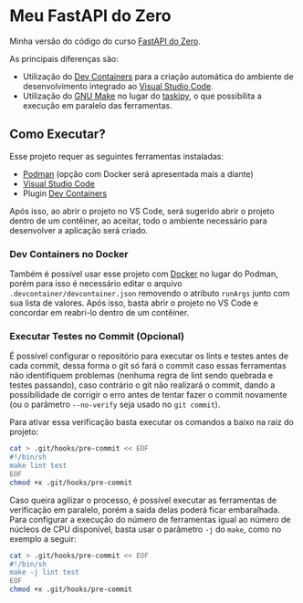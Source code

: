 # Meu FastAPI do Zero

Minha versão do código do curso [FastAPI do Zero](https://fastapidozero.dunossauro.com/).

As principais diferenças são:

- Utilização do [Dev Containers](https://containers.dev/) para a criação automática do ambiente de desenvolvimento integrado ao [Visual Studio Code](https://code.visualstudio.com/).
- Utilização do [GNU Make](https://www.gnu.org/software/make/) no lugar do [taskipy](https://pypi.org/project/taskipy/), o que possibilita a execução em paralelo das ferramentas.

## Como Executar?

Esse projeto requer as seguintes ferramentas instaladas:

- [Podman](https://podman.io/) (opção com Docker será apresentada mais a diante)
- [Visual Studio Code](https://code.visualstudio.com/Download)
- Plugin [Dev Containers](https://marketplace.visualstudio.com/items?itemName=ms-vscode-remote.remote-containers)

Após isso, ao abrir o projeto no VS Code, será sugerido abrir o projeto dentro de um contêiner, ao aceitar, todo o ambiente necessário para desenvolver a aplicação será criado.

### Dev Containers no Docker

Também é possível usar esse projeto com [Docker](https://www.docker.com/) no lugar do Podman, porém para isso é necessário editar o arquivo `.devcontainer/devcontainer.json` removendo o atributo `runArgs` junto com sua lista de valores. Após isso, basta abrir o projeto no VS Code e concordar em reabri-lo dentro de um contêiner.

### Executar Testes no Commit (Opcional)

É possível configurar o repositório para executar os lints e testes antes de cada commit, dessa forma o git só fará o commit caso essas ferramentas não identifiquem problemas (nenhuma regra de lint sendo quebrada e testes passando), caso contrário o git não realizará o commit, dando a possibilidade de corrigir o erro antes de tentar fazer o commit novamente (ou o parâmetro `--no-verify` seja usado no `git commit`).

Para ativar essa verificação basta executar os comandos a baixo na raiz do projeto:

```sh
cat > .git/hooks/pre-commit << EOF
#!/bin/sh
make lint test
EOF
chmod +x .git/hooks/pre-commit
```

Caso queira agilizar o processo, é possível executar as ferramentas de verificação em paralelo, porém a saída delas poderá ficar embaralhada. Para configurar a execução do número de ferramentas igual ao número de núcleos de CPU disponível, basta usar o parâmetro `-j` do `make`, como no exemplo a seguir:

```sh
cat > .git/hooks/pre-commit << EOF
#!/bin/sh
make -j lint test
EOF
chmod +x .git/hooks/pre-commit
```
